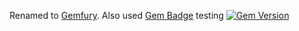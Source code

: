 Renamed to [Gemfury](http://www.github.com/gemfury/gemfury).
Also used [Gem Badge](http://badge.fury.io) testing
[![Gem Version](https://fury-badge.herokuapp.com/rb/fury.png)](http://badge.fury.io/rb/fury)